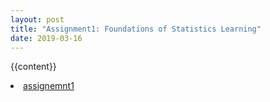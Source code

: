 ```yaml
---
layout: post
title: "Assignment1: Foundations of Statistics Learning"
date: 2019-03-16
---
```

{{content}}
     <li><a href="{{site.baseurl}}/microecon/assignment1.pdf">assignemnt1</a></li>

